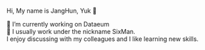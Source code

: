 Hi, My name is JangHun, Yuk 👋

🔭 I’m currently working on Dataeum  
💬 I usually work under the nickname SixMan.  
I enjoy discussing with my colleagues and I like learning new skills.

<!--
**yukmekim/yukmekim** is a ✨ _special_ ✨ repository because its `README.md` (this file) appears on your GitHub profile.

Here are some ideas to get you started:

- 🔭 I’m currently working on ...
- 🌱 I’m currently learning ...
- 👯 I’m looking to collaborate on ...
- 🤔 I’m looking for help with ...
- 💬 Ask me about ...
- 📫 How to reach me: ...
- 😄 Pronouns: ...
- ⚡ Fun fact: ...
-->
